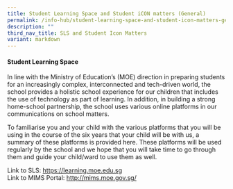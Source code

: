 ```yaml
---
title: Student Learning Space and Student iCON matters (General)
permalink: /info-hub/student-learning-space-and-student-icon-matters-general/
description: ""
third_nav_title: SLS and Student Icon Matters
variant: markdown
---
```

<h4><strong>Student Learning Space</strong></h4>
<p>In line with the Ministry of Education’s (MOE) direction in preparing students for an increasingly complex, interconnected and tech-driven world, the school provides a holistic school experience for our children that includes the use of technology as part of learning. In addition, in building a strong home-school partnership, the school uses various online platforms in our communications on school matters.</p>
<p>To familiarise you and your child with the various platforms that you will be using in the course of the six years that your child will be with us, a summary of these platforms is provided here. These platforms will be used regularly by the school and we hope that you will take time to go through them and guide your child/ward to use them as well.</p>
<p>Link to SLS: <a href="https://learning.moe.edu.sg/" target="_blank" rel="noopener">https://learning.moe.edu.sg</a>
	<br>
	Link to MIMS Portal: <a href="http://mims.moe.gov.sg/" target="_blank" rel="noopener">http://mims.moe.gov.sg/ </a></p>